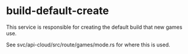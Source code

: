 # build-default-create

This service is responsible for creating the default build that new games use.

See svc/api-cloud/src/route/games/mode.rs for where this is used.
